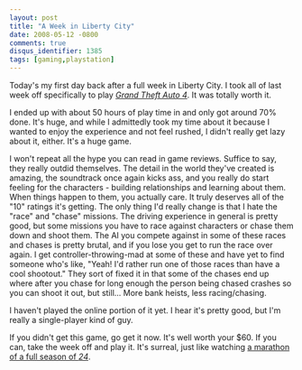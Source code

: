 ```yaml
---
layout: post
title: "A Week in Liberty City"
date: 2008-05-12 -0800
comments: true
disqus_identifier: 1385
tags: [gaming,playstation]
---
```

Today's my first day back after a full week in Liberty City. I took all
of last week off specifically to play *[Grand Theft Auto
4](http://www.amazon.com/gp/product/B000FRU1UM?ie=UTF8&tag=mhsvortex&linkCode=as2&camp=1789&creative=9325&creativeASIN=B000FRU1UM)*.
It was totally worth it.

I ended up with about 50 hours of play time in and only got around 70%
done. It's huge, and while I admittedly took my time about it because I
wanted to enjoy the experience and not feel rushed, I didn't really get
lazy about it, either. It's a huge game.

I won't repeat all the hype you can read in game reviews. Suffice to
say, they really outdid themselves. The detail in the world they've
created is amazing, the soundtrack once again kicks ass, and you really
do start feeling for the characters - building relationships and
learning about them. When things happen to them, you actually care. It
truly deserves all of the "10" ratings it's getting. The only thing I'd
really change is that I hate the "race" and "chase" missions. The
driving experience in general is pretty good, but some missions you have
to race against characters or chase them down and shoot them. The AI you
compete against in some of these races and chases is pretty brutal, and
if you lose you get to run the race over again. I
get controller-throwing-mad at some of these and have yet to find
someone who's like, "Yeah! I'd rather run one of those races than have a
cool shootout." They sort of fixed it in that some of the chases end up
where after you chase for long enough the person being chased crashes so
you can shoot it out, but still... More bank heists, less
racing/chasing.

I haven't played the online portion of it yet. I hear it's pretty good,
but I'm really a single-player kind of guy.

If you didn't get this game, go get it now. It's well worth your \$60.
If you can, take the week off and play it. It's surreal, just like
watching [a marathon of a full season of
*24*](/archive/2004/10/11/24-in-less-than-20.aspx).

